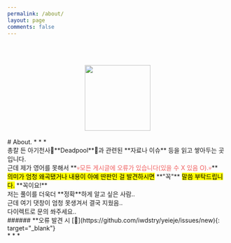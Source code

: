 ```yaml
---
permalink: /about/
layout: page
comments: false
---
```


<br/>
<br/>
<br/>
<center>
 <img src="https://user-images.githubusercontent.com/74714697/100357357-e9df6b80-3037-11eb-9cdb-fd243f2cb191.png" width="150px" height="150px">
</center>
<br/>
# About.
* * * 
<br/>
총칼 든 아기천사👶**Deadpool**👶과 관련된 **자료나 이슈** 등을 읽고 쌓아두는 곳입니다. <br/>
근데 제가 영어를 못해서 **<span style="color:#F15F5F">💀모든 게시글에 오류가 있습니다(있을 수 X 있음 O).💀</span>**<br/>
<mark>의미가 엄청 왜곡됐거나 내용이 아예 딴판인 걸 발견하시면</mark> **"꼭"** <mark>말씀 부탁드립니다.</mark> **꼭이요!**<br/>
저는 풀이를 더욱더 **정확**하게 알고 싶은 사람.. <br/> 근데 여기 댓창이 엄청 못생겨서 결국 지웠음..<br/>
다이렉트로 문의 쏴주세요..
<br/>
###### **오류 발견 시 [💌](https://github.com/iwdstry/yeieje/issues/new){: target="_blank"} 
<br/>
* * *
